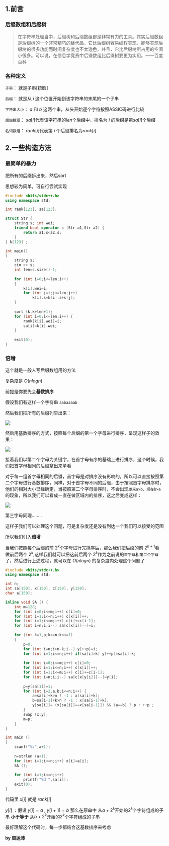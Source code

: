 ## 1.前言

### 后缀数组和后缀树

> 在字符串处理当中，后缀树和后缀数组都是非常有力的工具。其实后缀数组是后缀树的一个非常精巧的替代品，它比后缀树容易编程实现，能够实现后缀树的很多功能而时间复杂度也不太逊色，并且，它比后缀树所占用的空间小很多。可以说，在信息学竞赛中后缀数组比后缀树要更为实用。——百度百科

### 各种定义

`子串`： 就是子串[捂脸]

`后缀`： 就是从 $i$ 这个位置开始到该字符串的末尾的一个子串

`字符串大小`： $a$ 和 $b$ 这两个串，从头开始逐个字符按照ASSIC码进行比较

`后缀数组`： $sa[i]$代表该字符串的$len$个后缀中，排名为 $i$ 的后缀是第$sa[i]$个后缀

`名词数组`： $rank[i]$代表第 $i$ 个后缀排名为$rank[i]$

## 2.一些构造方法

### 最简单的暴力

把所有的后缀拆出来，然后sort

思想较为简单，可自行尝试实现

```cpp
#include <bits/stdc++.h>
using namespace std;

int rank[123], sa[123];

struct Str {
	string s; int wei;
    friend bool operator < (Str a1,Str a2) {
    	return a1.s<a2.s;
    }
} k[123] ;

int main()
{
    string s;
    cin >> s;
    int len=s.size()-1;
    
    for (int i=0;i<=len;i++)
    {
    	k[i].wei=i;
        for (int j=i;j<=len;j++) 
            k[i].s=k[i].s+s[j];
    }
    
    sort (k,k+len+1);
    for (int i=0;i<=len;i++) {
      	rank[k[i].wei]=i;
        sa[i]=k[i].wei;
    }
    
    exit(0);
}
```


### 倍增

这个就是一般人写后缀数组用的方法

复杂度是 $O(nlogn)$ 

前提是你要先会**基数排序**

假设我们有这样一个字符串 `aabaaaab`

然后我们把所有的后缀列举出来：

![](images/sa1.png)

然后用基数排序的方式，按照每个后缀的第一个字母进行排序，呈现这样子的效果：

![](images/sa2.png)

接着我们以第二个字母为关键字，在首字母有序的基础上进行排序，这个时候，我们把首字母相同的后缀拿出来单看

对于每一组首字母相同的后缀，首字母是对排序没有影响的，所以可以直接按照第二个字母进行基数排序，同样，对于首字母不同的后缀，由于按照首字母排序时，他们的相对大小已经确定，当按照第二个字母排序时，不会出现`原来a>b，现在b>a`的现象，所以我们可以看成一直在做区域内的排序，这之后变成这样：

![](images/sa3.png)

第三字母同理........

这样子我们可以处理这个问题，可是复杂度还是没有到达一个我们可以接受的范围

所以我们引入**倍增**

当我们按照每个后缀的前 $2^k$个字母进行完排序后，那么我们把后缀的前 $2^{k+1}$看做前后两个 $2^k$,这样我们就可以把这前后两个 $2^k$作为之前说的`首字母`和`第二个字母`了，然后进行上述过程，就可以在 $O(nlogn)$ 的复杂度内处理这个问题了

```cpp
#include <bits/stdc++.h>
using namespace std;

int n;
int sa[150], x[150], c[150], y[150];
char a[150];

inline void SA () {
    int m=128;
    for (int i=0;i<=m;i++) c[i]=0;
    for (int i=1;i<=n;i++) c[x[i]]++;
    for (int i=1;i<=m;i++) c[i]+=c[i-1];
    for (int i=n;i;i--) sa[c[x[i]]--]=i;
    
    for (int k=1,p;k<=n;k<<=1)
    {
        p=0;
        for (int i=n;i>n-k;i--) y[++p]=i;
        for (int i=1;i<=n;i++) if(sa[i]>k) y[++p]=sa[i]-k;
        
        for (int i=0;i<=m;i++) c[i]=0;
        for (int i=1;i<=n;i++) c[x[i]]++;
        for (int i=1;i<=m;i++) c[i]+=c[i-1];
        for (int i=n;i;i--) sa[c[x[y[i]]]--]=y[i];
        
        p=y[sa[1]]=1;
        for (int i=2,a,b;i<=n;i++) {
            a=sa[i]+k>n ? -1 : x[sa[i]+k];
            b=sa[i-1]+k>n ? -1 : x[sa[i-1]+k];
            y[sa[i]]= (x[sa[i]]==x[sa[i-1]]) && (a==b) ? p : ++p ;
        }
        swap (x,y);
        m=p;
    }
}

int main () 
{
    scanf("%s",a+1);
    
    n=strlen (a+1);
    for (int i=1;i<=n;i++) x[i]=a[i];
    SA ();
    
    for (int i=1;i<=n;i++) 
        printf("%d ",sa[i]);
    exit(0);
}
```

代码里 $x[i]$ 就是 $rank[i]$ 

$y[i]$ ：假设 $y[i]=a\ ,\  y[i+1]=b$ 那么在原串中 从$a+2^k$开始的$2^k$个字符组成的子串 **小于等于** 从$b+2^k$开始的$2^k$个字符组成的子串

最好理解这个代码时，每一步都结合这基数排序来考虑

**by 周运沛**